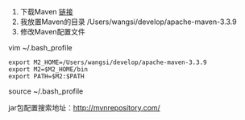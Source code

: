 1. 下载Maven [链接](http://maven.apache.org/download.cgi)
2. 我放置Maven的目录
/Users/wangsi/develop/apache-maven-3.3.9
3. 修改Maven配置文件

 vim ~/.bash_profile

```
export M2_HOME=/Users/wangsi/develop/apache-maven-3.3.9
export M2=$M2_HOME/bin
export PATH=$M2:$PATH
```
 source ~/.bash_profile

jar包配置搜索地址：http://mvnrepository.com/
